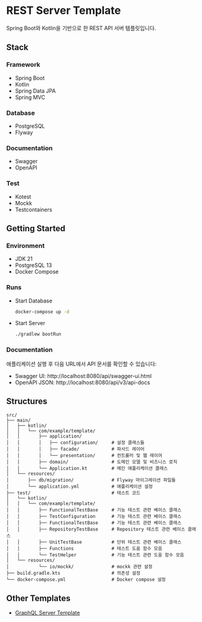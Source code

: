# REST Server Template

Spring Boot와 Kotlin을 기반으로 한 REST API 서버 템플릿입니다.

## Stack

### Framework
- Spring Boot
- Kotlin
- Spring Data JPA
- Spring MVC

### Database
- PostgreSQL
- Flyway

### Documentation
- Swagger
- OpenAPI

### Test
- Kotest
- Mockk
- Testcontainers

## Getting Started

### Environment
- JDK 21
- PostgreSQL 13
- Docker Compose

### Runs
- Start Database
  ```bash
  docker-compose up -d
  ```
  
- Start Server
  ```bash
  ./gradlew bootRun
  ```

### Documentation

애플리케이션 실행 후 다음 URL에서 API 문서를 확인할 수 있습니다:
- Swagger UI: http://localhost:8080/api/swagger-ui.html
- OpenAPI JSON: http://localhost:8080/api/v3/api-docs

## Structures

```
src/
├── main/
│   ├── kotlin/
│   │   └── com/example/template/
│   │       ├── application/
│   │       │   ├── configuration/     # 설정 클래스들
│   │       │   ├── facade/            # 파사드 레이어
│   │       │   └── presentation/      # 컨트롤러 및 웹 레이어
│   │       ├── domain/                # 도메인 모델 및 비즈니스 로직
│   │       └── Application.kt         # 메인 애플리케이션 클래스
│   └── resources/
│       ├── db/migration/              # Flyway 마이그레이션 파일들
│       └── application.yml            # 애플리케이션 설정
├── test/                              # 테스트 코드
│   └── kotlin/
│   │   └── com/example/template/
│   │       ├── FunctionalTestBase     # 기능 테스트 관련 베이스 클래스
│   │       ├── TestConfiguration      # 기능 테스트 관련 베이스 클래스
│   │       ├── FunctionalTestBase     # 기능 테스트 관련 베이스 클래스
│   │       ├── RepositoryTestBase     # Repository 테스트 관련 베이스 클래스
│   │       ├── UnitTestBase           # 단위 테스트 관련 베이스 클래스
│   │       ├── Functions              # 테스트 도움 함수 모음
│   │       └── TestHelper             # 기능 테스트 관련 도움 함수 모음
│   └── resources/
│           └── io/mockk/              # mockk 관련 설정
├── build.gradle.kts                   # 의존성 설정
└── docker-compose.yml                 # Docker compose 설정
```

## Other Templates

- [GraphQL Server Template](https://github.com/veluxer62/spring-server-template-with-graphql)
